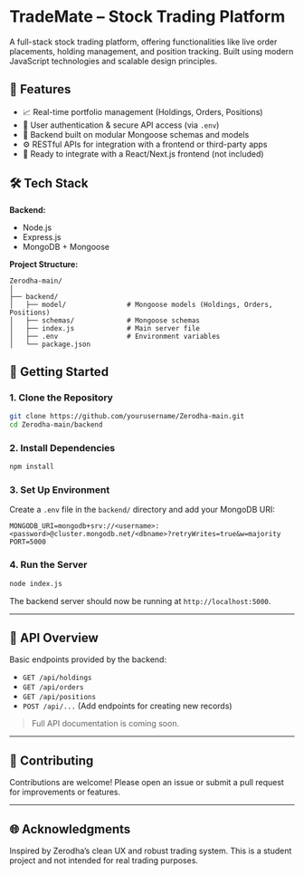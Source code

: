 # TradeMate – Stock Trading Platform

A full-stack stock trading platform, offering functionalities like live order placements, holding management, and position tracking. Built using modern JavaScript technologies and scalable design principles.

## 🚀 Features

- 📈 Real-time portfolio management (Holdings, Orders, Positions)
- 🔐 User authentication & secure API access (via `.env`)
- 🧾 Backend built on modular Mongoose schemas and models
- ⚙️ RESTful APIs for integration with a frontend or third-party apps
- 💼 Ready to integrate with a React/Next.js frontend (not included)

## 🛠️ Tech Stack

**Backend:**
- Node.js
- Express.js
- MongoDB + Mongoose

**Project Structure:**
```
Zerodha-main/
│
├── backend/
│   ├── model/               # Mongoose models (Holdings, Orders, Positions)
│   ├── schemas/             # Mongoose schemas
│   ├── index.js             # Main server file
│   ├── .env                 # Environment variables
│   └── package.json
```

## 🧪 Getting Started

### 1. Clone the Repository

```bash
git clone https://github.com/yourusername/Zerodha-main.git
cd Zerodha-main/backend
```

### 2. Install Dependencies

```bash
npm install
```

### 3. Set Up Environment

Create a `.env` file in the `backend/` directory and add your MongoDB URI:

```
MONGODB_URI=mongodb+srv://<username>:<password>@cluster.mongodb.net/<dbname>?retryWrites=true&w=majority
PORT=5000
```

### 4. Run the Server

```bash
node index.js
```

The backend server should now be running at `http://localhost:5000`.

---

## 📡 API Overview

Basic endpoints provided by the backend:

- `GET /api/holdings`
- `GET /api/orders`
- `GET /api/positions`
- `POST /api/...` (Add endpoints for creating new records)

> Full API documentation is coming soon.

---

## 🤝 Contributing

Contributions are welcome! Please open an issue or submit a pull request for improvements or features.

---

## 🌐 Acknowledgments

Inspired by Zerodha’s clean UX and robust trading system. This is a student project and not intended for real trading purposes.
